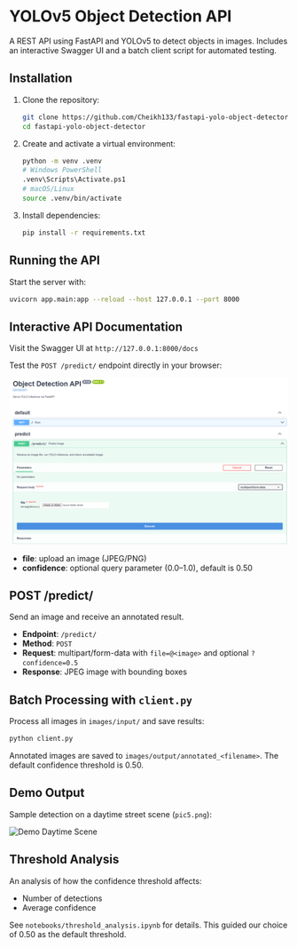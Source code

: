 # YOLOv5 Object Detection API

A REST API using FastAPI and YOLOv5 to detect objects in images. Includes an interactive Swagger UI and a batch client script for automated testing.


## Installation

1. Clone the repository:
   ```bash
   git clone https://github.com/Cheikh133/fastapi-yolo-object-detector.git
   cd fastapi-yolo-object-detector
   ```

2. Create and activate a virtual environment:
    ```bash
    python -m venv .venv
    # Windows PowerShell
    .venv\Scripts\Activate.ps1
    # macOS/Linux
    source .venv/bin/activate
    ```
3. Install dependencies:

    ```bash
    pip install -r requirements.txt
    ```

## Running the API

Start the server with:  

```bash
uvicorn app.main:app --reload --host 127.0.0.1 --port 8000
```

## Interactive API Documentation

Visit the Swagger UI at `http://127.0.0.1:8000/docs`

Test the `POST /predict/` endpoint directly in your browser:

![Swagger UI – POST /predict](screenshots/swagger.png)

- **file**: upload an image (JPEG/PNG)  
- **confidence**: optional query parameter (0.0–1.0), default is 0.50

## POST /predict/

Send an image and receive an annotated result.

- **Endpoint**: `/predict/`  
- **Method**: `POST`  
- **Request**: multipart/form-data with `file=@<image>` and optional `?confidence=0.5`  
- **Response**: JPEG image with bounding boxes  

## Batch Processing with `client.py`

Process all images in `images/input/` and save results:
```bash
python client.py
```
Annotated images are saved to `images/output/annotated_<filename>`. The default confidence threshold is 0.50.

## Demo Output

Sample detection on a daytime street scene (`pic5.png`):

![Demo Daytime Scene](images/output/pic5.png)

## Threshold Analysis

An analysis of how the confidence threshold affects:

- Number of detections  
- Average confidence  

See `notebooks/threshold_analysis.ipynb` for details. This guided our choice of 0.50 as the default threshold.

